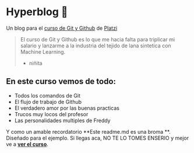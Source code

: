 # Hyperblog 💚
Un blog para el [curso de Git y Github](https://platzi.com/cursos/git-github/ "curso de Git y Github") de [Platzi](https://platzi.com/ "Platzi")
>El curso de Git y Github es lo que me hacia falta para triplicar mi salario y lanzarme a la industria del tejido de lana sintetica con Machine Learning.
> - niñita

## En este curso vemos de todo:
* Todos los comandos de Git
* El flujo de trabajo de Github
* El verdadero amor por las buenas practicas
* Trucos muy locos del profesor
* Las personalidades multiples de Freddy

Y como un amable recordatorio **Este readme.md es una broma **. Diseñado para el ejemplo. Si llegas aca, NO TE LO TOMES ENSERIO y mejor ve a [**ver el curso**](https://platzi.com/cursos/git-github/ "ver el curso"). 

